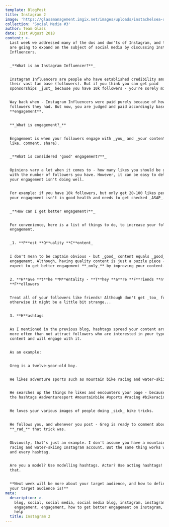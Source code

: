 ```yaml
---
template: BlogPost
title: Instagram 2
image: 'https://glassmanagement.imgix.net/images/uploads/instachelsea-s-choice-.jpg'
collection: 'Social Media #3'
author: Team Glass
date: 31st AUgust 2018
content: >-
  Last week we addressed many of the dos and don'ts of Instagram, and today we
  are going to expand on the subject of social media by discussing Instagram
  Influencers.


  _**What is an Instagram Influencer?**_


  Instagram Influencers are people who have established credibility amongst
  their vast fan base (followers). But if you think you can get paid
  sponsorships _just_ because you have 10k followers - you're sorely mistaken.


  Way back when - Instagram Influencers were paid purely because of how many
  followers they had. But now, you are judged and paid accordingly based on your
  **engagement**.


  **_What is engagement?_**


  Engagement is when your followers engage with _you_ and _your content_ (e.g.
  like, comment, share).


  _**What is considered 'good' engagement?**_


  Opinions vary a lot when it comes to - how many likes you should be getting
  with the number of followers you have. However, it can be easy to detect if
  your engagement isn't doing well.


  For example: if you have 10k followers, but only get 20-100 likes per post,
  your engagement isn't in good health and needs to get checked _ASAP_.


  _**How can I get better engagement?**_


  For convenience, here is a list of things to do, to increase your followers'
  engagement.


  _1. **P**ost **Q**uality **C**ontent_


  I don't mean to be captain obvious - but _good_ content equals _good_
  engagement. Although, having quality content is just a puzzle piece - don't
  expect to get better engagement **_only_** by improving your content.


  2. **H**ave **t**he **M**entality - **T**hey **a**re **F**riends **n**ot
  **F**ollowers


  Treat all of your followers like friends! Although don't get _too_ friendly,
  otherwise it might be a little bit strange...


  3. **H**ashtags


  As I mentioned in the previous blog, hashtags spread your content around and
  more often than not attract followers who are interested in your type of
  content and will engage with it.


  As an example:


  Greg is a twelve-year-old boy.


  He likes adventure sports such as mountain bike racing and water-skiing.


  He searches up the things he likes and encounters your page - because you put
  the hashtags #adventuresport #mountainbike #sports #racing #bikeracing.


  He loves your various images of people doing _sick_ bike tricks.


  He follows you, and whenever you post - Greg is ready to comment about how
  **_rad_** that trick was.


  Obviously, that's just an example. I don't assume you have a mountain bike
  racing and water-skiing Instagram account. But the same thing works with any
  and every hashtag.


  Are you a model? Use modelling hashtags. Actor? Use acting hashtags! Easy as
  that.


  **Next week will be more about your target audience, and how to define who
  your target audience is!**
meta:
  description: >-
    blog, social, social media, social media blog, instagram, instagram
    engagement, engagement, how to get better engagement on instagram, instagram
    help
  title: Instagram 2
---
```


